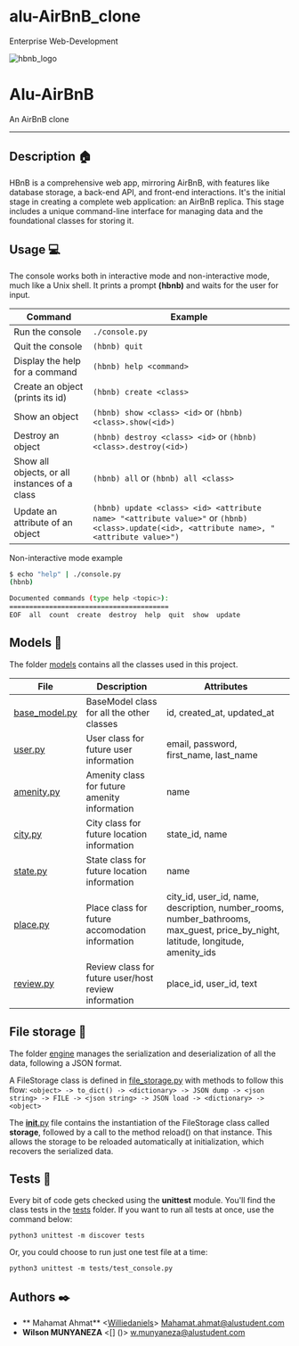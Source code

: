 # alu-AirBnB_clone

Enterprise Web-Development

![hbnb_logo](https://www.klipartz.com/en/sticker-png-rxkjx)

<h1 (align="center")>Alu-AirBnB</h1>
<p [align="center"]>An AirBnB clone</p>

---

## Description :house:

HBnB is a comprehensive web app, mirroring AirBnB, with features like database storage, a back-end API, and front-end interactions. It's the initial stage in creating a complete web application: an AirBnB replica. This stage includes a unique command-line interface for managing data and the foundational classes for storing it.

## Usage :computer:

The console works both in interactive mode and non-interactive mode, much like a Unix shell.
It prints a prompt **(hbnb)** and waits for the user for input.

Command | Example
------- | -------
Run the console | ```./console.py```
Quit the console | ```(hbnb) quit```
Display the help for a command | ```(hbnb) help <command>```
Create an object (prints its id)| ```(hbnb) create <class>```
Show an object | ```(hbnb) show <class> <id>``` or ```(hbnb) <class>.show(<id>)```
Destroy an object | ```(hbnb) destroy <class> <id>``` or ```(hbnb) <class>.destroy(<id>)```
Show all objects, or all instances of a class | ```(hbnb) all``` or ```(hbnb) all <class>```
Update an attribute of an object | ```(hbnb) update <class> <id> <attribute name> "<attribute value>"``` or ```(hbnb) <class>.update(<id>, <attribute name>, "<attribute value>")```

Non-interactive mode example

```bash
$ echo "help" | ./console.py
(hbnb)

Documented commands (type help <topic>):
========================================
EOF  all  count  create  destroy  help  quit  show  update
```

## Models :penguin:

The folder [models](./models/) contains all the classes used in this project.

File | Description | Attributes
---- | ----------- | ----------
[base_model.py](./models/base_model.py) | BaseModel class for all the other classes | id, created_at, updated_at
[user.py](./models/user.py) | User class for future user information | email, password, first_name, last_name
[amenity.py](./models/amenity.py) | Amenity class for future amenity information | name
[city.py](./models/city.py) | City class for future location information | state_id, name
[state.py](./models/state.py) | State class for future location information | name
[place.py](./models/place.py) | Place class for future accomodation information | city_id, user_id, name, description, number_rooms, number_bathrooms, max_guest, price_by_night, latitude, longitude, amenity_ids
[review.py](./models/review.py) | Review class for future user/host review information | place_id, user_id, text

## File storage :baggage_claim:

The folder [engine](./models/engine/) manages the serialization and deserialization of all the data, following a JSON format.

A FileStorage class is defined in [file_storage.py](./models/engine/file_storage.py) with methods to follow this flow:
```<object> -> to_dict() -> <dictionary> -> JSON dump -> <json string> -> FILE -> <json string> -> JSON load -> <dictionary> -> <object>```

The [**init**.py](./models/__init__.py) file contains the instantiation of the FileStorage class called **storage**, followed by a call to the method reload() on that instance.
This allows the storage to be reloaded automatically at initialization, which recovers the serialized data.

## Tests :straight_ruler:

Every bit of code gets checked using the **unittest** module.
You'll find the class tests in the [tests](./tests) folder.
If you want to run all tests at once, use the command below:

```text
python3 unittest -m discover tests
```

Or, you could choose to run just one test file at a time:

```text
python3 unittest -m tests/test_console.py
```

## Authors :black_nib:

* ** Mahamat Ahmat** <[Williedaniels](https://github.com/MAHAMAT263)> <Mahamat.ahmat@alustudent.com>
* **Wilson MUNYANEZA** <[] ()> <w.munyaneza@alustudent.com>
